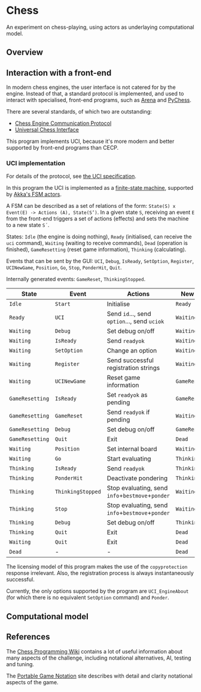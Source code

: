 # Chess
An experiment on chess-playing, using actors as underlaying computational model.

## Overview

## Interaction with a front-end
In modern chess engines, the user interface is not catered for by the engine. Instead of that, a standard protocol is implemented, and used to interact with specialised, front-end programs, such as [Arena](http://www.playwitharena.de/) and [PyChess](http://pychess.org/).

There are several standards, of which two are outstanding:
- [Chess Engine Communication Protocol](https://www.chessprogramming.org/Chess_Engine_Communication_Protocol)
- [Universal Chess Interface](https://www.chessprogramming.org/UCI)

This program implements UCI, because it's more modern and better supported by front-end programs than CECP.

### UCI implementation
For details of the protocol, see [the UCI specification](reference/uci-engine-interface.md).

In this program the UCI is implemented as a [finite-state machine](https://en.wikipedia.org/wiki/Finite-state_machine), supported by [Akka's FSM actors](https://doc.akka.io/docs/akka/current/fsm.html).

A FSM can be described as a set of relations of the form: `State(S) x Event(E) -> Actions (A), State(S’)`. In a given state `S`, receiving an event `E` from the front-end triggers a set of actions (effects) and sets the machine to a new state `S´`.

States: `Idle` (the engine is doing nothing), `Ready` (initialised, can receive the `uci` command), `Waiting` (waiting to receive commands), `Dead` (operation is finished), `GameResetting` (reset game information), `Thinking` (calculating).

Events that can be sent by the GUI: `UCI`, `Debug`, `IsReady`, `SetOption`, `Register`, `UCINewGame`, `Position`, `Go`, `Stop`, `PonderHit`, `Quit`.

Internally generated events: `GameReset`, `ThinkingStopped`.

| State | Event | Actions | New state |
|-------|-------|---------|-----------|
| `Idle` | `Start` | Initialise | `Ready` |
| `Ready` | `UCI` | Send `id`..., send `option`..., send `uciok` | `Waiting` |
| `Waiting` | `Debug` | Set debug on/off | `Waiting` |
| `Waiting` | `IsReady` | Send `readyok` | `Waiting` |
| `Waiting` | `SetOption` | Change an option | `Waiting` |
| `Waiting` | `Register` | Send successful registration strings | `Waiting` |
| `Waiting` | `UCINewGame` | Reset game information | `GameResetting` |
| `GameResetting` | `IsReady` | Set `readyok` as pending | `GameResetting` |
| `GameResetting` | `GameReset` | Send `readyok` if pending | `Waiting` |
| `GameResetting` | `Debug` | Set debug on/off | `GameResetting` |
| `GameResetting` | `Quit` | Exit | `Dead` |
| `Waiting` | `Position` | Set internal board | `Waiting` |
| `Waiting` | `Go` | Start evaluating | `Thinking` |
| `Thinking` | `IsReady` | Send `readyok` | `Thinking` |
| `Thinking` | `PonderHit` | Deactivate pondering | `Thinking` |
| `Thinking` | `ThinkingStopped` | Stop evaluating, send `info`+`bestmove`+`ponder` | `Waiting` |
| `Thinking` | `Stop` | Stop evaluating, send `info`+`bestmove`+`ponder` | `Waiting` |
| `Thinking` | `Debug` | Set debug on/off | `Thinking` |
| `Thinking` | `Quit` | Exit | `Dead` |
| `Waiting` | `Quit` | Exit | `Dead` |
| `Dead` | - | - | `Dead` |

The licensing model of this program makes the use of the `copyprotection` response irrelevant. Also, the registration process is always instantaneously successful.

Currently, the only options supported by the program are `UCI_EngineAbout` (for which there is no equivalent `SetOption` command) and `Ponder`.

## Computational model

## References

The [Chess Programming Wiki](https://www.chessprogramming.org/Main_Page) contains a lot of useful information about many aspects of the challenge, including notational alternatives, AI, testing and tuning.

The [Portable Game Notation](http://portablegamenotation.com/index.html) site describes with detail and clarity notational aspects of the game.
